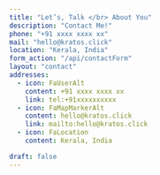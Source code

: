 ```yaml
---
title: "Let’s, Talk </br> About You"
description: "Contact Me!"
phone: "+91 xxxx xxxx xx"
mail: "hello@kratos.click"
location: "Kerala, India"
form_action: "/api/contactForm"
layout: "contact"
addresses:
  - icon: FaUserAlt
    content: +91 xxxx xxxx xx
    link: tel:+91xxxxxxxxxx
  - icon: FaMapMarkerAlt
    content: hello@kratos.click
    link: mailto:hello@kratos.click
  - icon: FaLocation
    content: Kerala, India

draft: false
---
```

